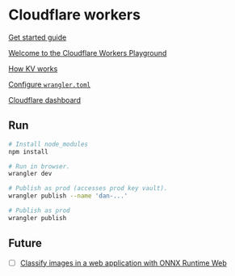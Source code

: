 # Cloudflare workers

[Get started guide](https://developers.cloudflare.com/workers/get-started/guide/)

[Welcome to the Cloudflare Workers Playground](https://cloudflareworkers.com/)

[How KV works](https://developers.cloudflare.com/workers/learning/how-kv-works/)

[Configure `wrangler.toml`](https://developers.cloudflare.com/workers/wrangler/configuration/)

[Cloudflare dashboard](https://dash.cloudflare.com/)

## Run

```bash
# Install node_modules
npm install

# Run in browser.
wrangler dev

# Publish as prod (accesses prod key vault).
wrangler publish --name 'dan-...'

# Publish as prod
wrangler publish
```

## Future

- [ ] [Classify images in a web application with ONNX Runtime Web](https://onnxruntime.ai/docs/tutorials/web/classify-images-nextjs-github-template.html#inference-on-device)

